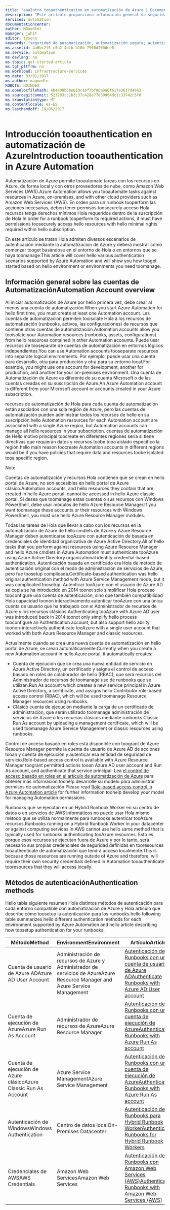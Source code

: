 ```yaml
---
title: "aaaIntro tooauthentication en automatización de Azure | Documentos de Microsoft"
description: "Este artículo proporciona información general de seguridad de automatización y Hola distintos métodos de autenticación disponibles para las cuentas de automatización en automatización de Azure."
services: automation
documentationcenter: 
author: MGoedtel
manager: jwhit
editor: tysonn
keywords: "seguridad de automatización, automatización segura; autenticación de automatización"
ms.assetid: 4a6bc2f5-c5a2-4dfb-b10d-7950d750dee8
ms.service: automation
ms.devlang: na
ms.topic: get-started-article
ms.tgt_pltfrm: na
ms.workload: infrastructure-services
ms.date: 03/01/2017
ms.author: magoedte
ROBOTS: NOINDEX
ms.openlocfilehash: 4b4409b5be010c16f7bf00a9a0f617e3617d4663
ms.sourcegitcommit: 523283cc1b3c37c428e77850964dc1c33742c5f0
ms.translationtype: MT
ms.contentlocale: es-ES
ms.lasthandoff: 10/06/2017
---
```

# <a name="introduction-tooauthentication-in-azure-automation"></a><span data-ttu-id="aa3a3-104">Introducción tooauthentication en automatización de Azure</span><span class="sxs-lookup"><span data-stu-id="aa3a3-104">Introduction tooauthentication in Azure Automation</span></span>  
<span data-ttu-id="aa3a3-105">Automatización de Azure permite tooautomate tareas con los recursos en Azure, de forma local y con otros proveedores de nube, como Amazon Web Services (AWS).</span><span class="sxs-lookup"><span data-stu-id="aa3a3-105">Azure Automation allows you tooautomate tasks against resources in Azure, on-premises, and with other cloud providers such as Amazon Web Services (AWS).</span></span>  <span data-ttu-id="aa3a3-106">En orden para un runbook tooperform las acciones necesarias, deben tener permisos toosecurely acceso Hola recursos tenga derechos mínimos Hola requeridos dentro de la suscripción de Hola.</span><span class="sxs-lookup"><span data-stu-id="aa3a3-106">In order for a runbook tooperform its required actions, it must have permissions toosecurely access hello resources with hello minimal rights required within hello subscription.</span></span>

<span data-ttu-id="aa3a3-107">En este artículo se tratan Hola admiten diversos escenarios de autenticación mediante la automatización de Azure y deberá mostrar cómo comenzar tooget basándose en el entorno de Hola o en entornos que se haya toomanage.</span><span class="sxs-lookup"><span data-stu-id="aa3a3-107">This article will cover hello various authentication scenarios supported by Azure Automation and will show you how tooget started based on hello environment or environments you need toomanage.</span></span>  

## <a name="automation-account-overview"></a><span data-ttu-id="aa3a3-108">Información general sobre las cuentas de Automatización</span><span class="sxs-lookup"><span data-stu-id="aa3a3-108">Automation Account overview</span></span>
<span data-ttu-id="aa3a3-109">Al iniciar automatización de Azure por hello primera vez, debe crear al menos una cuenta de automatización.</span><span class="sxs-lookup"><span data-stu-id="aa3a3-109">When you start Azure Automation for hello first time, you must create at least one Automation account.</span></span> <span data-ttu-id="aa3a3-110">Las cuentas de automatización permiten tooisolate Hola a los recursos de automatización (runbooks, activos, las configuraciones) de recursos que contiene otras cuentas de automatización.</span><span class="sxs-lookup"><span data-stu-id="aa3a3-110">Automation accounts allow you tooisolate your Automation resources (runbooks, assets, configurations) from hello resources contained in other Automation accounts.</span></span> <span data-ttu-id="aa3a3-111">Puede usar recursos de tooseparate de cuentas de automatización en entornos lógicos independientes.</span><span class="sxs-lookup"><span data-stu-id="aa3a3-111">You can use Automation accounts tooseparate resources into separate logical environments.</span></span> <span data-ttu-id="aa3a3-112">Por ejemplo, puede usar una cuenta para desarrollo, otra para producción y otra para su entorno local.</span><span class="sxs-lookup"><span data-stu-id="aa3a3-112">For example, you might use one account for development, another for production, and another for your on-premises environment.</span></span>  <span data-ttu-id="aa3a3-113">Una cuenta de Automatización de Azure es diferente de su cuenta Microsoft o de las cuentas creadas en su suscripción de Azure.</span><span class="sxs-lookup"><span data-stu-id="aa3a3-113">An Azure Automation account is different from your Microsoft account or accounts created in your Azure subscription.</span></span>

<span data-ttu-id="aa3a3-114">recursos de automatización de Hola para cada cuenta de automatización están asociados con una sola región de Azure, pero las cuentas de automatización pueden administrar todos los recursos de hello en su suscripción.</span><span class="sxs-lookup"><span data-stu-id="aa3a3-114">hello Automation resources for each Automation account are associated with a single Azure region, but Automation accounts can manage all hello resources in your subscription.</span></span> <span data-ttu-id="aa3a3-115">cuentas de automatización de Hello motivo principal toocreate en diferentes regiones sería si tiene directivas que requieran datos y recursos toobe tooa aislado específico la región.</span><span class="sxs-lookup"><span data-stu-id="aa3a3-115">hello main reason toocreate Automation accounts in different regions would be if you have policies that require data and resources toobe isolated tooa specific region.</span></span>

> [!NOTE]
> <span data-ttu-id="aa3a3-116">Cuentas de automatización y recursos Hola contienen que se crean en hello portal de Azure, no son accesibles en hello portal de Azure clásico.</span><span class="sxs-lookup"><span data-stu-id="aa3a3-116">Automation accounts, and hello resources they contain that are created in hello Azure portal, cannot be accessed in hello Azure classic portal.</span></span> <span data-ttu-id="aa3a3-117">Si desea que toomanage estas cuentas o sus recursos con Windows PowerShell, debe usar módulos de hello Azure Resource Manager.</span><span class="sxs-lookup"><span data-stu-id="aa3a3-117">If you want toomanage these accounts or their resources with Windows PowerShell, you must use hello Azure Resource Manager modules.</span></span>
>

<span data-ttu-id="aa3a3-118">Todas las tareas de Hola que llevar a cabo con los recursos en la automatización de Azure de hello cmdlets de Azure y Azure Resource Manager deben autenticarse tooAzure con autenticación de basada en credenciales de identidad organizativa de Azure Active Directory.</span><span class="sxs-lookup"><span data-stu-id="aa3a3-118">All of hello tasks that you perform against resources using Azure Resource Manager and hello Azure cmdlets in Azure Automation must authenticate tooAzure using Azure Active Directory organizational identity credential-based authentication.</span></span>  <span data-ttu-id="aa3a3-119">Autenticación basada en certificado era Hola de método de autenticación original con el modo de administración de servicios de Azure, pero fue toosetup complicada.</span><span class="sxs-lookup"><span data-stu-id="aa3a3-119">Certificate-based  authentication was hello original authentication method with Azure Service Management mode, but it was complicated toosetup.</span></span>  <span data-ttu-id="aa3a3-120">Autenticar tooAzure con el usuario de Azure AD se copia se ha introducido en 2014 toonot solo simplificar Hola proceso tooconfigure una cuenta de autenticación, sino que también compatibilidad Hola capacidad toonon interactivamente autenticar tooAzure con una única cuenta de usuario que ha trabajado con el Administrador de recursos de Azure y los recursos clásicos.</span><span class="sxs-lookup"><span data-stu-id="aa3a3-120">Authenticating tooAzure with Azure AD user was introduced back in 2014 toonot only simplify hello process tooconfigure an Authentication account, but also support hello ability toonon-interactively authenticate tooAzure with a single user account that worked with both Azure Resource Manager and classic resources.</span></span>   

<span data-ttu-id="aa3a3-121">Actualmente cuando se crea una nueva cuenta de automatización en hello portal de Azure, se crean automáticamente:</span><span class="sxs-lookup"><span data-stu-id="aa3a3-121">Currently when you create a new Automation account in hello Azure portal, it automatically creates:</span></span>

* <span data-ttu-id="aa3a3-122">Cuenta de ejecución que se crea una nueva entidad de servicio en Azure Active Directory, un certificado y asigna el control de acceso basado en roles de colaborador de hello (RBAC), que será recursos del Administrador de recursos de toomanage uso de runbooks que se utilizan.</span><span class="sxs-lookup"><span data-stu-id="aa3a3-122">Run As account which creates a new service principal in Azure Active Directory, a certificate, and assigns hello Contributor role-based access control (RBAC), which will be used toomanage Resource Manager resources using runbooks.</span></span>
* <span data-ttu-id="aa3a3-123">Clásico cuenta de ejecución mediante la carga de un certificado de administración, que serán utilizado toomanage administración de servicios de Azure o los recursos clásicos mediante runbooks.</span><span class="sxs-lookup"><span data-stu-id="aa3a3-123">Classic Run As account by uploading a management certificate, which will be used toomanage Azure Service Management or classic resources using runbooks.</span></span>  

<span data-ttu-id="aa3a3-124">Control de acceso basado en roles está disponible con toogrant de Azure Resource Manager permite la cuenta de usuario de Azure AD de acciones tooan y cuenta de ejecución y autenticar esa entidad de seguridad de servicio.</span><span class="sxs-lookup"><span data-stu-id="aa3a3-124">Role-based access control is available with Azure Resource Manager toogrant permitted actions tooan Azure AD user account and Run As account, and authenticate that service principal.</span></span>  <span data-ttu-id="aa3a3-125">Lea [el control de acceso basado en roles en el artículo de automatización de Azure](automation-role-based-access-control.md) para obtener más información toohelp desarrolle su modelo para administrar permisos de automatización.</span><span class="sxs-lookup"><span data-stu-id="aa3a3-125">Please read [Role-based access control in Azure Automation article](automation-role-based-access-control.md) for further information toohelp develop your model for managing Automation permissions.</span></span>  

<span data-ttu-id="aa3a3-126">Runbooks que se ejecutan en un Hybrid Runbook Worker en su centro de datos o en servicios de AWS informáticos no puede usar Hola mismo método que se utiliza normalmente para runbooks autenticar tooAzure recursos.</span><span class="sxs-lookup"><span data-stu-id="aa3a3-126">Runbooks running on a Hybrid Runbook Worker in your datacenter or against computing services in AWS cannot use hello same method that is typically used for runbooks authenticating tooAzure resources.</span></span>  <span data-ttu-id="aa3a3-127">Esto es porque esos recursos se ejecutan fuera de Azure y por lo tanto, será necesario sus propias credenciales de seguridad definidas en tooresources tooauthenticate de automatización que tendrá acceso localmente.</span><span class="sxs-lookup"><span data-stu-id="aa3a3-127">This is because those resources are running outside of Azure and therefore, will require their own security credentials defined in Automation tooauthenticate tooresources that they will access locally.</span></span>  

## <a name="authentication-methods"></a><span data-ttu-id="aa3a3-128">Métodos de autenticación</span><span class="sxs-lookup"><span data-stu-id="aa3a3-128">Authentication methods</span></span>
<span data-ttu-id="aa3a3-129">Hello tabla siguiente resumen Hola distintos métodos de autenticación para cada entorno compatible con automatización de Azure y Hola artículo que describe cómo toosetup la autenticación para los runbooks.</span><span class="sxs-lookup"><span data-stu-id="aa3a3-129">hello following table summarizes hello different authentication methods for each environment supported by Azure Automation and hello article describing how toosetup authentication for your runbooks.</span></span>

| <span data-ttu-id="aa3a3-130">Método</span><span class="sxs-lookup"><span data-stu-id="aa3a3-130">Method</span></span> | <span data-ttu-id="aa3a3-131">Environment</span><span class="sxs-lookup"><span data-stu-id="aa3a3-131">Environment</span></span> | <span data-ttu-id="aa3a3-132">Artículo</span><span class="sxs-lookup"><span data-stu-id="aa3a3-132">Article</span></span> |
| --- | --- | --- |
| <span data-ttu-id="aa3a3-133">Cuenta de usuario de Azure AD</span><span class="sxs-lookup"><span data-stu-id="aa3a3-133">Azure AD User Account</span></span> |<span data-ttu-id="aa3a3-134">Administración de recursos de Azure y Administrador de servicios de Azure</span><span class="sxs-lookup"><span data-stu-id="aa3a3-134">Azure Resource Manager and Azure Service Management</span></span> |[<span data-ttu-id="aa3a3-135">Autenticación de Runbooks con una cuenta de usuario de Azure AD</span><span class="sxs-lookup"><span data-stu-id="aa3a3-135">Authenticate Runbooks with Azure AD User account</span></span>](automation-create-aduser-account.md) |
| <span data-ttu-id="aa3a3-136">Cuenta de ejecución de Azure</span><span class="sxs-lookup"><span data-stu-id="aa3a3-136">Azure Run As Account</span></span> |<span data-ttu-id="aa3a3-137">Administrador de recursos de Azure</span><span class="sxs-lookup"><span data-stu-id="aa3a3-137">Azure Resource Manager</span></span> |[<span data-ttu-id="aa3a3-138">Autenticación de Runbooks con una cuenta de ejecución de Azure</span><span class="sxs-lookup"><span data-stu-id="aa3a3-138">Authenticate Runbooks with Azure Run As account</span></span>](automation-sec-configure-azure-runas-account.md) |
| <span data-ttu-id="aa3a3-139">Cuenta de ejecución de Azure clásico</span><span class="sxs-lookup"><span data-stu-id="aa3a3-139">Azure Classic Run As Account</span></span> |<span data-ttu-id="aa3a3-140">Azure Service Management</span><span class="sxs-lookup"><span data-stu-id="aa3a3-140">Azure Service Management</span></span> |[<span data-ttu-id="aa3a3-141">Autenticación de Runbooks con una cuenta de ejecución de Azure</span><span class="sxs-lookup"><span data-stu-id="aa3a3-141">Authenticate Runbooks with Azure Run As account</span></span>](automation-sec-configure-azure-runas-account.md) |
| <span data-ttu-id="aa3a3-142">Autenticación de Windows</span><span class="sxs-lookup"><span data-stu-id="aa3a3-142">Windows Authentication</span></span> |<span data-ttu-id="aa3a3-143">Centro de datos local</span><span class="sxs-lookup"><span data-stu-id="aa3a3-143">On-Premises Datacenter</span></span> |[<span data-ttu-id="aa3a3-144">Autenticación de Runbooks para Hybrid Runbook Worker</span><span class="sxs-lookup"><span data-stu-id="aa3a3-144">Authenticate Runbooks for Hybrid Runbook Workers</span></span>](automation-hybrid-runbook-worker.md) |
| <span data-ttu-id="aa3a3-145">Credenciales de AWS</span><span class="sxs-lookup"><span data-stu-id="aa3a3-145">AWS Credentials</span></span> |<span data-ttu-id="aa3a3-146">Amazon Web Services</span><span class="sxs-lookup"><span data-stu-id="aa3a3-146">Amazon Web Services</span></span> |[<span data-ttu-id="aa3a3-147">Autenticación de Runbooks con Amazon Web Services (AWS)</span><span class="sxs-lookup"><span data-stu-id="aa3a3-147">Authenticate Runbooks with Amazon Web Services (AWS)</span></span>](automation-config-aws-account.md) |
